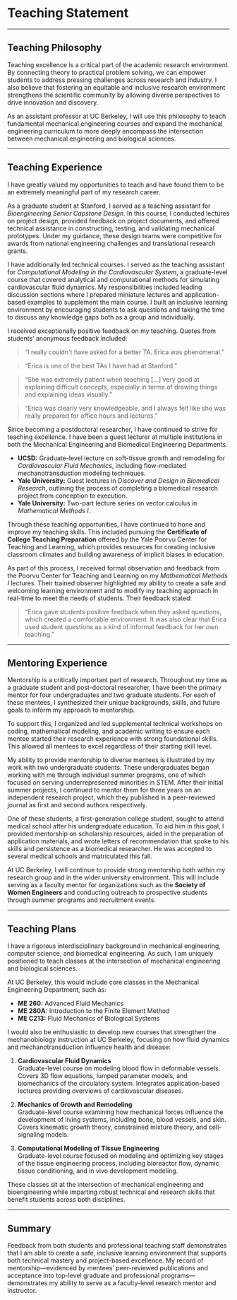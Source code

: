 # Teaching Statement

---

## Teaching Philosophy  

Teaching excellence is a critical part of the academic research environment. By connecting theory to practical problem solving, we can empower students to address pressing challenges across research and industry. I also believe that fostering an equitable and inclusive research environment strengthens the scientific community by allowing diverse perspectives to drive innovation and discovery.  

As an assistant professor at UC Berkeley, I will use this philosophy to teach fundamental mechanical engineering courses and expand the mechanical engineering curriculum to more deeply encompass the intersection between mechanical engineering and biological sciences.

---

## Teaching Experience  

I have greatly valued my opportunities to teach and have found them to be an extremely meaningful part of my research career.  

As a graduate student at Stanford, I served as a teaching assistant for *Bioengineering Senior Capstone Design*. In this course, I conducted lectures on project design, provided feedback on project documents, and offered technical assistance in constructing, testing, and validating mechanical prototypes. Under my guidance, these design teams were competitive for awards from national engineering challenges and translational research grants.  

I have additionally led technical courses. I served as the teaching assistant for *Computational Modeling in the Cardiovascular System*, a graduate-level course that covered analytical and computational methods for simulating cardiovascular fluid dynamics. My responsibilities included leading discussion sections where I prepared miniature lectures and application-based examples to supplement the main course. I built an inclusive learning environment by encouraging students to ask questions and taking the time to discuss any knowledge gaps both as a group and individually.  

I received exceptionally positive feedback on my teaching. Quotes from students’ anonymous feedback included:  
> “I really couldn't have asked for a better TA. Erica was phenomenal.”

> “Erica is one of the best TAs I have had at Stanford.”  

> “She was extremely patient when teaching [...] very good at explaining difficult concepts, especially in terms of drawing things and explaining ideas visually.”  

> “Erica was clearly very knowledgeable, and I always felt like she was really prepared for office hours and lectures.”  

Since becoming a postdoctoral researcher, I have continued to strive for teaching excellence. I have been a guest lecturer at multiple institutions in both the Mechanical Engineering and Biomedical Engineering Departments.  
- **UCSD:** Graduate-level lecture on soft-tissue growth and remodeling for *Cardiovascular Fluid Mechanics*, including flow-mediated mechanotransduction modeling techniques.  
- **Yale University:** Guest lectures in *Discover and Design in Biomedical Research*, outlining the process of completing a biomedical research project from conception to execution.  
- **Yale University:** Two-part lecture series on vector calculus in *Mathematical Methods I*.  

Through these teaching opportunities, I have continued to hone and improve my teaching skills. This included pursuing the **Certificate of College Teaching Preparation** offered by the Yale Poorvu Center for Teaching and Learning, which provides resources for creating inclusive classroom climates and building awareness of implicit biases in education.  

As part of this process, I received formal observation and feedback from the Poorvu Center for Teaching and Learning on my *Mathematical Methods I* lectures. Their trained observer highlighted my ability to create a safe and welcoming learning environment and to modify my teaching approach in real-time to meet the needs of students. Their feedback stated:  
> “Erica gave students positive feedback when they asked questions, which created a comfortable environment. It was also clear that Erica used student questions as a kind of informal feedback for her own teaching.”  

---

## Mentoring Experience  

Mentorship is a critically important part of research. Throughout my time as a graduate student and post-doctoral researcher, I have been the primary mentor for four undergraduates and two graduate students. For each of these mentees, I synthesized their unique backgrounds, skills, and future goals to inform my approach to mentorship.  

To support this, I organized and led supplemental technical workshops on coding, mathematical modeling, and academic writing to ensure each mentee started their research experience with strong foundational skills. This allowed all mentees to excel regardless of their starting skill level.  

My ability to provide mentorship to diverse mentees is illustrated by my work with two undergraduate students. These undergraduates began working with me through individual summer programs, one of which focused on serving underrepresented minorities in STEM. After their initial summer projects, I continued to mentor them for three years on an independent research project, which they published in a peer-reviewed journal as first and second authors respectively.  

One of these students, a first-generation college student, sought to attend medical school after his undergraduate education. To aid him in this goal, I provided mentorship on scholarship resources, aided in the preparation of application materials, and wrote letters of recommendation that spoke to his skills and persistence as a biomedical researcher. He was accepted to several medical schools and matriculated this fall.  

At UC Berkeley, I will continue to provide strong mentorship both within my research group and in the wider university environment. This will include serving as a faculty mentor for organizations such as the **Society of Women Engineers** and conducting outreach to prospective students through summer programs and recruitment events.

---

## Teaching Plans  

I have a rigorous interdisciplinary background in mechanical engineering, computer science, and biomedical engineering. As such, I am uniquely positioned to teach classes at the intersection of mechanical engineering and biological sciences.  

At UC Berkeley, this would include core classes in the Mechanical Engineering Department, such as:  
- **ME 260:** Advanced Fluid Mechanics  
- **ME 280A:** Introduction to the Finite Element Method  
- **ME C213:** Fluid Mechanics of Biological Systems  

I would also be enthusiastic to develop new courses that strengthen the mechanobiology instruction at UC Berkeley, focusing on how fluid dynamics and mechanotransduction influence health and disease:  

1. **Cardiovascular Fluid Dynamics**  
   Graduate-level course on modeling blood flow in deformable vessels. Covers 3D flow equations, lumped parameter models, and biomechanics of the circulatory system. Integrates application-based lectures providing overviews of cardiovascular diseases.  

2. **Mechanics of Growth and Remodeling**  
   Graduate-level course examining how mechanical forces influence the development of living systems, including bone, blood vessels, and skin. Covers kinematic growth theory, constrained mixture theory, and cell-signaling models.  

3. **Computational Modeling of Tissue Engineering**  
   Graduate-level course focused on modeling and optimizing key stages of the tissue engineering process, including bioreactor flow, dynamic tissue conditioning, and in vivo development modeling.  

These classes sit at the intersection of mechanical engineering and bioengineering while imparting robust technical and research skills that benefit students across both disciplines.  

---

## Summary  

Feedback from both students and professional teaching staff demonstrates that I am able to create a safe, inclusive learning environment that supports both technical mastery and project-based excellence. My record of mentorship—evidenced by mentees’ peer-reviewed publications and acceptance into top-level graduate and professional programs—demonstrates my ability to serve as a faculty-level research mentor and instructor.